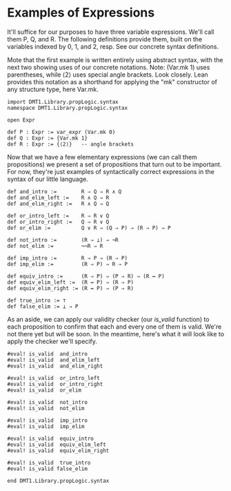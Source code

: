 # Examples of Expressions

It'll suffice for our purposes to have three variable
expressions. We'll call them P, Q, and R. The following
definitions provide them, built on the variables indexed
by 0, 1, and 2, resp. See our concrete syntax definitions.


Mote that the first example is written entirely using
abstract syntax, with the next two showing uses of our
concrete notations. Note: (Var.mk 1) uses parentheses,
while ⟨2⟩ uses special angle brackets. Look closely.
Lean provides this notation as a shorthand for applying
the "mk" constructor of any structure type, here Var.mk.

```lean
import DMT1.Library.propLogic.syntax
namespace DMT1.Library.propLogic.syntax

open Expr

def P : Expr := var_expr (Var.mk 0)
def Q : Expr := {Var.mk 1}
def R : Expr := {⟨2⟩}   -- angle brackets
```


Now that we have a few elementary expressions
(we can call them propositions) we present a set
of propositions that turn out to be important. For
now, they're just examples of syntactically correct
expressions in the syntax of our little language.

```lean
def and_intro :=        R ⇒ Q ⇒ R ∧ Q
def and_elim_left :=    R ∧ Q ⇒ R
def and_elim_right :=   R ∧ Q ⇒ Q

def or_intro_left :=    R ⇒ R ∨ Q
def or_intro_right :=   Q ⇒ R ∨ Q
def or_elim :=          Q ∨ R ⇒ (Q ⇒ P) ⇒ (R ⇒ P) ⇒ P

def not_intro :=        (R ⇒ ⊥) ⇒ ¬R
def not_elim :=         ¬¬R ⇒ R

def imp_intro :=        R ⇒ P ⇒ (R ⇒ P)
def imp_elim :=         (R ⇒ P) ⇒ R ⇒ P

def equiv_intro :=      (R ⇒ P) ⇒ (P ⇒ R) ⇒ (R ↔ P)
def equiv_elim_left :=  (R ↔ P) ⇒ (R ⇒ P)
def equiv_elim_right := (R ↔ P) ⇒ (P ⇒ R)

def true_intro := ⊤
def false_elim := ⊥ ⇒ P
```

As an aside, we can apply our validity checker
(our *is_valid* function) to each proposition
to confirm that each and every one of them is
valid. We're not there yet but will be soon. In
the meantime, here's what it will look like to
apply the checker we'll specify.

```lean
#eval! is_valid  and_intro
#eval! is_valid  and_elim_left
#eval! is_valid  and_elim_right

#eval! is_valid  or_intro_left
#eval! is_valid  or_intro_right
#eval! is_valid  or_elim

#eval! is_valid  not_intro
#eval! is_valid  not_elim

#eval! is_valid  imp_intro
#eval! is_valid  imp_elim

#eval! is_valid  equiv_intro
#eval! is_valid  equiv_elim_left
#eval! is_valid  equiv_elim_right

#eval! is_valid  true_intro
#eval! is_valid false_elim
```

```lean
end DMT1.Library.propLogic.syntax
```
